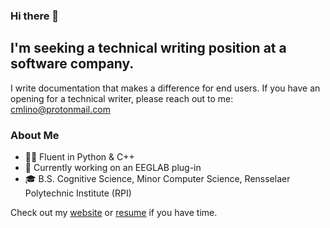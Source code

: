 ### Hi there 👋

<!--
**cmlino/cmlino** is a ✨ _special_ ✨ repository because its `README.md` (this file) appears on your GitHub profile.

Here are some ideas to get you started:

- 🔭 I’m currently working on ...
- 🌱 I’m currently learning ...
- 👯 I’m looking to collaborate on ...
- 🤔 I’m looking for help with ...
- 💬 Ask me about ...
- 📫 How to reach me: ...
- 😄 Pronouns: ...
- ⚡ Fun fact: ...
-->

## I'm seeking a technical writing position at a software company.
I write documentation that makes a difference for end users. If you have an opening for a technical writer, please reach out to me: cmlino@protonmail.com

### About Me
* 👩‍💻 Fluent in Python & C++
* 🧠 Currently working on an EEGLAB plug-in
* 🎓 B.S. Cognitive Science, Minor Computer Science, Rensselaer Polytechnic Institute (RPI)

Check out my [website](cmlino.github.io) or [resume](https://cmlino.github.io/pdf/resume.pdf) if you have time. 
